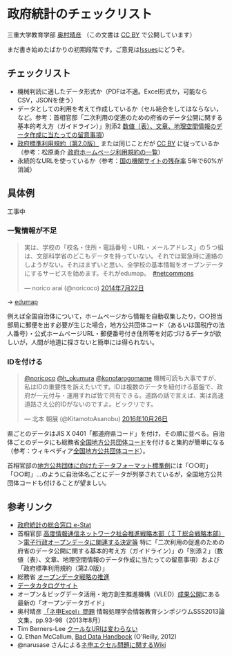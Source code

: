 # 政府統計のチェックリスト

三重大学教育学部 [奥村晴彦](http://oku.edu.mie-u.ac.jp/~okumura/)
（この文書は [CC BY](https://creativecommons.org/licenses/by/4.0/legalcode.ja) で公開しています）

まだ書き始めたばかりの初期段階です。ご意見は[Issues](https://github.com/okumuralab/baddata/issues)にどうぞ。

## チェックリスト

* 機械判読に適したデータ形式か（PDFは不適。Excel形式か，可能ならCSV，JSONを使う）
* データとしての利用を考えて作成しているか（セル結合をしてはならない，など。参考：首相官邸「二次利用の促進のための府省のデータ公開に関する基本的考え方（ガイドライン）」別添2 [数値（表）、文章、地理空間情報のデータ作成に当たっての留意事項](http://www.kantei.go.jp/jp/singi/it2/densi/kettei/data/gl26_betten2.pdf)）
* [政府標準利用規約（第2.0版）](http://www.kantei.go.jp/jp/singi/it2/densi/kettei/gl2_betten_1.pdf) または同じことだが [CC BY](https://creativecommons.org/licenses/by/4.0/legalcode.ja) に従っているか（参考：松原勇介 [政府ホームページ利用規約の一覧](https://gist.github.com/whym/1f84065b5811ab96fd85)）
* 永続的なURLを使っているか（参考：[国の機関サイトの残存率](http://warp.ndl.go.jp/contents/reccommend/collection/linkrot.html) 5年で60%が消滅）

## 具体例

工事中

### 一覧情報が不足

<blockquote class="twitter-tweet" data-lang="ja"><p lang="ja" dir="ltr">実は、学校の「校名・住所・電話番号・URL・メールアドレス」の５つ組は、文部科学省のどこもデータを持っていない。それでは緊急時に連絡のしようがない。それはまずいと思い、全学校の基本情報をオープンデータにするサービスを始めます。それがedumap。　<a href="https://twitter.com/hashtag/netcommons?src=hash">#netcommons</a></p>&mdash; norico arai (@noricoco) <a href="https://twitter.com/noricoco/status/491553304652951552">2014年7月22日</a></blockquote> <script async src="//platform.twitter.com/widgets.js" charset="utf-8"></script>

→ [edumap](http://www.edumap.jp)

例えば全国自治体について，ホームページから情報を自動収集したり，○○担当部局に郵便を出す必要が生じた場合，地方公共団体コード（あるいは国税庁の法人番号）・公式ホームページURL・郵便番号付き住所等を対応づけるデータが欲しいが，人間が地道に探さないと簡単には得られない。

### IDを付ける

<blockquote class="twitter-tweet" data-lang="ja"><p lang="ja" dir="ltr"><a href="https://twitter.com/noricoco">@noricoco</a> <a href="https://twitter.com/h_okumura">@h_okumura</a> <a href="https://twitter.com/konotarogomame">@konotarogomame</a> 機械可読も大事ですが、私はIDの重要性を訴えたいです。IDは複数のデータを紐付ける基盤で、政府が一元付与・運用すれば皆で共有できる。道路の話で言えば、実は高速道路さえ公的IDがないのですよ。ビックリです。</p>&mdash; 北本 朝展 (@KitamotoAsanobu) <a href="https://twitter.com/KitamotoAsanobu/status/791118012107493376">2016年10月26日</a></blockquote> <script async src="//platform.twitter.com/widgets.js" charset="utf-8"></script>

県ごとのデータはJIS X 0401「都道府県コード」を付け，その順に並べる。自治体ごとのデータにも総務省[全国地方公共団体コード](http://www.soumu.go.jp/denshijiti/code.html)を付けると集約が簡単になる（参考：ウィキペディア[全国地方公共団体コード](https://ja.wikipedia.org/wiki/全国地方公共団体コード)）。

首相官邸の[地方公共団体に向けたデータフォーマット標準例](http://www.kantei.go.jp/jp/singi/it2/densi/kettei/dataformat/index.html)には「○○町」「○○町」…のように自治体名ごとにデータが列挙されているが，全国地方公共団体コードも付けることが望ましい。

## 参考リンク

* [政府統計の総合窓口 e-Stat](http://www.e-stat.go.jp)
* 首相官邸 [高度情報通信ネットワーク社会推進戦略本部（ＩＴ総合戦略本部）](http://www.kantei.go.jp/jp/singi/it2/)＞[電子行政オープンデータに関連する決定等](http://www.kantei.go.jp/jp/singi/it2/densi/) 特に「二次利用の促進のための府省のデータ公開に関する基本的考え方（ガイドライン）」の「別添２」（数値（表）、文章、地理空間情報のデータ作成に当たっての留意事項）および「政府標準利用規約（第2.0版）」
* 総務省 [オープンデータ戦略の推進](http://www.soumu.go.jp/menu_seisaku/ictseisaku/ictriyou/opendata/)
* [データカタログサイト](http://www.data.go.jp)
* オープン＆ビッグデータ活用・地方創生推進機構（VLED）[成果公開](http://www.vled.or.jp/results/)にある最新の「オープンデータガイド」
* 奥村晴彦 [「ネ申Excel」問題](http://oku.edu.mie-u.ac.jp/~okumura/SSS2013.pdf) 情報処理学会情報教育シンポジウムSSS2013論文集，pp.93-98（2013年8月）
* Tim Berners-Lee [クールなURIは変わらない](http://www.kanzaki.com/docs/Style/URI)
* Q. Ethan McCallum, [Bad Data Handbook](http://shop.oreilly.com/product/0636920024422.do) (O'Reilly, 2012)
* @narusase さんによる[ネ申エクセル問題に関するWiki](http://wiki3.jp/god_excel)

